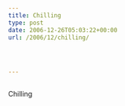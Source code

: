 ```yaml
---
title: Chilling
type: post
date: 2006-12-26T05:03:22+00:00
url: /2006/12/chilling/




---
```

<div class="flickr">
  <a href="http://www.flickr.com/photos/schreibblogade/333747960/"><img src="//farm1.static.flickr.com/131/333747960_69efb91e47.jpg" class="flickr-photo" alt="" /></a></p>

  <p>
    Chilling
  </p>
</div>
